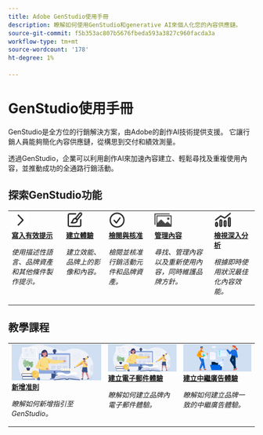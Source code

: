 ```yaml
---
title: Adobe GenStudio使用手冊
description: 瞭解如何使用GenStudio和generative AI來個人化您的內容供應鏈。
source-git-commit: f5b353ac807b5676fbeda593a3827c960facda3a
workflow-type: tm+mt
source-wordcount: '178'
ht-degree: 1%

---
```


# GenStudio使用手冊

GenStudio是全方位的行銷解決方案，由Adobe的創作AI技術提供支援。 它讓行銷人員能夠簡化內容供應鏈，從構思到交付和績效測量。

透過GenStudio，企業可以利用創作AI來加速內容建立、輕鬆尋找及重複使用內容，並推動成功的全通路行銷活動。

## 探索GenStudio功能

<table style="table-layout:fixed">
<tr style="border: 0;">
   <td valign="top">
      <a href="../user-guide/effective-prompts.md">
      <img alt="右&gt;形箭號" src="../assets/icons/icon-chevronRight.svg" width="35">
      </a>
      <div>
         <a href="../user-guide/effective-prompts.md">
         <strong>寫入有效提示</strong>
         </a>
      </div>
      <p>
         <em>使用描述性語言、品牌資產和其他條件製作提示。</em>
      </p>
   </td>
   <td valign="top">
      <a href="../user-guide/create/overview.md">
      <img alt="繪圖筆刷" src="../assets/icons/icon-create.svg" width="35">
      </a>
      <div>
         <a href="../user-guide/create/overview.md">
         <strong>建立體驗</strong>
         </a>
      </div>
      <p>
         <em>建立效能、品牌上的影像和內容。</em>
      </p>
   </td>
   <td valign="top">
      <a href="../user-guide/approvals/overview.md">
      <img alt="核取記號" src="../assets/icons/icon-checkmarkCircle.svg" width="35">
      </a>
      <div>
         <a href="../user-guide/approvals/overview.md">
         <strong>檢閱與核准</strong>
         </a>
      </div>
      <p>
         <em>檢閱並核准行銷活動元件和品牌資產。</em>
      </p>
   </td>
   <td valign="top">
      <a href="../user-guide/content/overview.md">
      <img alt="格線" src="../assets/icons/icon-images.svg" width="35">
      </a>
      <div>
         <a href="../user-guide/content/overview.md">
         <strong>管理內容</strong>
         </a>
      </div>
      <p>
         <em>尋找、管理內容以及重新使用內容，同時維護品牌方針。</em>
      </p>
   </td>
   <td valign="top">
      <a href="../user-guide/insights/overview.md">
      <img alt="圖表" src="../assets/icons/icon-dataAnalytics.svg" width="35">
      </a>
      <div>
         <a href="../user-guide/insights/overview.md">
         <strong>檢視深入分析</strong>
         </a>
      </div>
      <p>
         <em>根據即時使用狀況最佳化內容效能。</em>
      </p>
   </td>
</tr>
</table>

## 教學課程

<table style="table-layout:fixed">
<td valign="top">
   <div>
      <a href="/help/user-guide/guidelines/add-guidelines.md">
      <img alt="新增准則" src="../assets/card-create-assets.png">
      <strong>新增准則</strong>
      </a>
   </div>
   <p>
      <em>瞭解如何新增指引至GenStudio。</em>
   </p>
</td>
<td valign="top">
   <div>
      <a href="/help/tutorials/create-email-experience.md">
      <img alt="創意、書籍、鉛筆、電腦" src="../assets/card-create-assets.png">
      <strong>建立電子郵件體驗</strong>
      </a>
   </div>
   <p>
      <em>瞭解如何建立品牌內電子郵件體驗。</em>
   </p>
</td>
<td valign="top">
   <div>
      <a href="/help/tutorials/create-meta-ad.md">
      <img alt="將檔案移至資料夾的人員" src="../assets/card-manage-content.png">
      <strong>建立中繼廣告體驗</strong>
      </a>
   </div>
   <p>
      <em>瞭解如何建立品牌一致的中繼廣告體驗。</em>
   </p>
</td>
</table>
